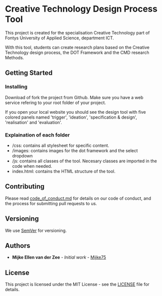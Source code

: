 # Creative Technology Design Process Tool

This project is created for the specialisation Creative Technology part of Fontys University of Applied Science, department ICT.

With this tool, students can create research plans based on the Creative Technology design process, the DOT Framework and the CMD research Methods.

## Getting Started

### Installing

Download of fork the project from Github. Make sure you have a web service refering to your root folder of your project.

If you open your local website you should see the design tool with five colored panels named 'trigger', 'ideation', 'specification & design', 'realisation' and 'evaluation'.

### Explaination of each folder

* /css: contains all stylesheet for specific content.
* /images: contains images for the dot framework and the select dropdown
* /js: contains all classes of the tool. Necesary classes are imported in the code when needed.
* index.html: contains the HTML structure of the tool.

## Contributing

Please read [code_of_conduct.md](code_of_conduct.md) for details on our code of conduct, and the process for submitting pull requests to us.

## Versioning

We use [SemVer](http://semver.org/) for versioning.

## Authors

* **Mijke Ellen van der Zee** - *Initial work* - [Mijke75](https://github.com/mijke75)

## License

This project is licensed under the MIT License - see the [LICENSE](LICENSE.md) file for details.
